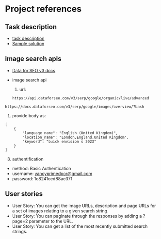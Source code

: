 # Project references

## Task description

- [task description](https://www.freecodecamp.org/learn/coding-interview-prep/take-home-projects/build-an-image-search-abstraction-layer)
- [Sample solution]()

## image search apis

- [Data for SEO v3 docs](https://docs.dataforseo.com/v3/#)
- image search api

    1. url:

  ```
  https://api.dataforseo.com/v3/serp/google/organic/live/advanced
  ```

```
https://docs.dataforseo.com/v3/serp/google/images/overview/?bash
```

1. provide body as:

```
[
    {
        "language_name": "English (United Kingdom)",
        "location_name": "London,England,United Kingdom",
        "keyword": "buick envision s 2023"
    }
]
```

3. authentification

- method: Basic Authentication
- username: yancyprimedoor@gmail.com
- password: 1c8241ced88ae371

## User stories

- User Story: You can get the image URLs, description and page URLs for a set of images relating to a given search
  string.
- User Story: You can paginate through the responses by adding a ?page=2 parameter to the URL.
- User Story: You can get a list of the most recently submitted search strings.
